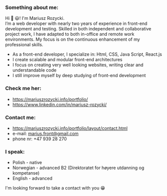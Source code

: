 ### Something about me:
Hi	:wave: :smiley:! I'm Mariusz Rozycki. <br> 
I’m a web developer with nearly two years of experience in front-end development and testing. Skilled in both independent and collaborative project work, I have adapted to both in-office and remote work environments. My focus is on the continuous enhancement of my professional skills.
* As a front-end developer, I specialize in: Html, CSS, Java Script, React.js <br> 
* I create scalable and modular front-end architectures <br>
* I focus on creating very well looking websites, writing clear and understandable code <br>
* I still improve myself by deep studying of front-end development

### Check me her:
* https://mariuszrozycki.info/portfolio/
* https://www.linkedin.com/in/mariusz-rozycki/

### Contact me:
* https://mariuszrozycki.info/portfolio/layout/contact.html
* e-mail: <marius.front@gmail.com>
* phone nr: +47 939 28 270

### I speak:
* Polish - native
* Norwegian - advanced B2 (Direktoratet for høyere utdanning og kompetanse)
* English - advanced

I'm looking forward to take a contact with you :grin:
